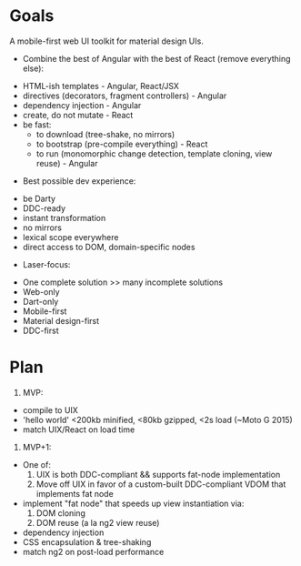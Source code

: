 # Goals

A mobile-first web UI toolkit for material design UIs.

- Combine the best of Angular with the best of React (remove everything else):
 * HTML-ish templates - Angular, React/JSX
 * directives (decorators, fragment controllers) - Angular
 * dependency injection - Angular
 * create, do not mutate - React
 * be fast:
   - to download (tree-shake, no mirrors)
   - to bootstrap (pre-compile everything) - React
   - to run (monomorphic change detection, template cloning, view reuse) - Angular
- Best possible dev experience:
 * be Darty
 * DDC-ready
 * instant transformation
 * no mirrors
 * lexical scope everywhere
 * direct access to DOM, domain-specific nodes
- Laser-focus:
 * One complete solution >> many incomplete solutions
 * Web-only
 * Dart-only
 * Mobile-first
 * Material design-first
 * DDC-first

# Plan

1. MVP:
 - compile to UIX
 - 'hello world' <200kb minified, <80kb gzipped, <2s load (~Moto G 2015)
 - match UIX/React on load time
1. MVP+1:
 - One of:
   1. UIX is both DDC-compliant && supports fat-node implementation
   1. Move off UIX in favor of a custom-built DDC-compliant VDOM that implements
      fat node
 - implement "fat node" that speeds up view instantiation via:
   1. DOM cloning
   1. DOM reuse (a la ng2 view reuse)
 - dependency injection
 - CSS encapsulation & tree-shaking
 - match ng2 on post-load performance
